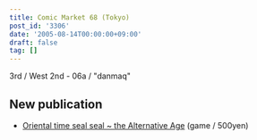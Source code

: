 ```yaml
---
title: Comic Market 68 (Tokyo)
post_id: '3306'
date: '2005-08-14T00:00:00+09:00'
draft: false
tag: []
---
```


3rd / West 2nd - 06a / "danmaq"

## New publication

*   [Oriental time seal seal ~ the Alternative Age](/!/thA/) (game / 500yen)